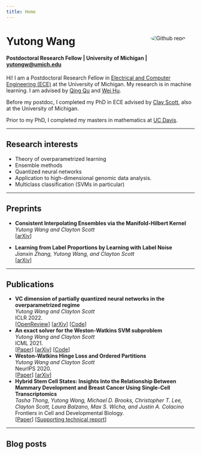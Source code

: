 ```yaml
---
title: Home
---
```


<img src="me.jpg" style="border-radius:50%;max-width:25%;min-width:40px;float:right;margin:25px" alt="Github repo" />

# Yutong Wang
#### Postdoctoral Research Fellow |  University of Michigan | <A HREF="mailto: yutongw@umich.edu" > yutongw@umich.edu </A>

<!-- <span><img src="email.png" style="width:120px" alt="email" /></span>
-->


Hi! I am a Postdoctoral Research Fellow in [Electrical and Computer Engineering (ECE)](https://ece.engin.umich.edu/) at the University of Michigan. 
My research is in machine learning. 
I am advised by 
[Qing Qu](https://qingqu.engin.umich.edu/)
and
[Wei Hu](https://weihu.me/).


Before my postdoc, I completed my PhD in ECE advised by
[Clay Scott](http://web.eecs.umich.edu/~cscott/), also at the University of Michigan.

Prior to my PhD, I completed my masters in mathematics at [UC Davis](https://www.math.ucdavis.edu/).

---

## Research interests

- Theory of overparametrized learning
- Ensemble methods
- Quantized neural networks
- Application to high-dimensional genomic data analysis.
- Multiclass classification (SVMs in particular)

---
## Preprints


- **Consistent Interpolating Ensembles via the Manifold-Hilbert Kernel**</br>
*Yutong Wang and Clayton Scott*</br> 
[[arXiv](https://arxiv.org/abs/2205.09342)]

- **Learning from Label Proportions by Learning with Label Noise**</br>
*Jianxin Zhang, Yutong Wang, and Clayton Scott*</br>
[[arXiv](https://arxiv.org/abs/2203.02496)]


---
## Publications

- **VC dimension of partially quantized neural networks in the overparametrized regime**</br>
*Yutong Wang and Clayton Scott*</br> 
ICLR 2022.</br> 
[[OpenReview](https://openreview.net/forum?id=7udZAsEzd60)]
[[arXiv](https://arxiv.org/abs/2110.02456)]
[[Code](https://github.com/YutongWangUMich/HANN)]
- **An exact solver for the Weston-Watkins SVM subproblem**</br>
*Yutong Wang and Clayton Scott*</br> 
ICML 2021.</br> 
[[Paper](https://proceedings.mlr.press/v139/wang21u.html)]
[[arXiv](https://arxiv.org/abs/2102.05640)]
[[Code](https://github.com/YutongWangUMich/liblinear/)]
- **Weston-Watkins Hinge Loss and Ordered Partitions**</br>
*Yutong Wang and Clayton Scott*</br> 
NeurIPS 2020.</br> 
[[Paper](https://papers.nips.cc/paper/2020/hash/e5e6851e7f7ffd3530e7389e183aa468-Abstract.html)]
[[arXiv](https://arxiv.org/abs/2006.07346)]
- **Hybrid Stem Cell States: Insights Into the Relationship Between Mammary Development and Breast Cancer Using Single-Cell Transcriptomics**</br>
*Tasha Thong, Yutong Wang, Michael D. Brooks, Christopher T. Lee, Clayton Scott, Laura Balzano, Max S. Wicha, and Justin A. Colacino* </br>
Frontiers in Cell and Developmental Biology.</br>
[[Paper](https://www.frontiersin.org/articles/10.3389/fcell.2020.00288/full)]
[[Supporting technical report](https://www.biorxiv.org/content/10.1101/637488v1?rss=1)]


---
## Blog posts
